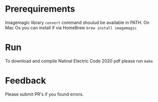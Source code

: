 # Prerequirements

Imagemagic library `convert` command shoulud be available in PATH. On Mac Os you can install if via HomeBrew `brew install imagemagic`

# Run

To download and compile Natinal Electric Code 2020 pdf please run `make`

# Feedback

Please submit PR's if you found errors.
